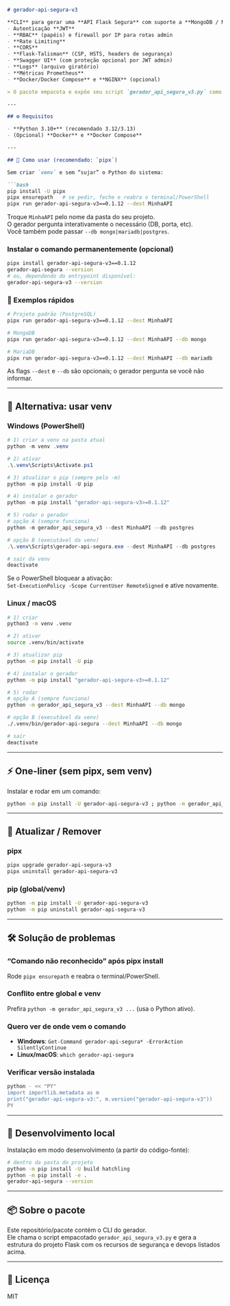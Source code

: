```markdown
# gerador-api-segura-v3

**CLI** para gerar uma **API Flask Segura** com suporte a **MongoDB / MariaDB / PostgreSQL**, incluindo:
- Autenticação **JWT**
- **RBAC** (papéis) e firewall por IP para rotas admin
- **Rate Limiting**
- **CORS**
- **Flask-Talisman** (CSP, HSTS, headers de segurança)
- **Swagger UI** (com proteção opcional por JWT admin)
- **Logs** (arquivo giratório)
- **Métricas Prometheus**
- **Docker/Docker Compose** e **NGINX** (opcional)

> O pacote empacota e expõe seu script `gerador_api_segura_v3.py` como um comando de terminal.

---

## ⚙️ Requisitos

- **Python 3.10+** (recomendado 3.12/3.13)
- (Opcional) **Docker** e **Docker Compose**

---

## 🚀 Como usar (recomendado: `pipx`)

Sem criar `venv` e sem “sujar” o Python do sistema:

```bash
pip install -U pipx
pipx ensurepath   # se pedir, feche e reabra o terminal/PowerShell
pipx run gerador-api-segura-v3==0.1.12 --dest MinhaAPI
```

Troque `MinhaAPI` pelo nome da pasta do seu projeto.  
O gerador pergunta interativamente o necessário (DB, porta, etc).  
Você também pode passar `--db mongo|mariadb|postgres`.

### Instalar o comando permanentemente (opcional)

```bash
pipx install gerador-api-segura-v3==0.1.12
gerador-api-segura --version
# ou, dependendo do entrypoint disponível:
gerador-api-segura-v3 --version
```

### 🧪 Exemplos rápidos

```bash
# Projeto padrão (PostgreSQL)
pipx run gerador-api-segura-v3==0.1.12 --dest MinhaAPI

# MongoDB
pipx run gerador-api-segura-v3==0.1.12 --dest MinhaAPI --db mongo

# MariaDB
pipx run gerador-api-segura-v3==0.1.12 --dest MinhaAPI --db mariadb
```

As flags `--dest` e `--db` são opcionais; o gerador pergunta se você não informar.

---

## 🧰 Alternativa: usar venv

### Windows (PowerShell)

```powershell
# 1) criar a venv na pasta atual
python -m venv .venv

# 2) ativar
.\.venv\Scripts\Activate.ps1

# 3) atualizar o pip (sempre pelo -m)
python -m pip install -U pip

# 4) instalar o gerador
python -m pip install "gerador-api-segura-v3>=0.1.12"

# 5) rodar o gerador
# opção A (sempre funciona)
python -m gerador_api_segura_v3 --dest MinhaAPI --db postgres

# opção B (executável da venv)
.\.venv\Scripts\gerador-api-segura.exe --dest MinhaAPI --db postgres

# sair da venv
deactivate
```

Se o PowerShell bloquear a ativação:  
`Set-ExecutionPolicy -Scope CurrentUser RemoteSigned` e ative novamente.

### Linux / macOS

```bash
# 1) criar
python3 -m venv .venv

# 2) ativar
source .venv/bin/activate

# 3) atualizar pip
python -m pip install -U pip

# 4) instalar o gerador
python -m pip install "gerador-api-segura-v3>=0.1.12"

# 5) rodar
# opção A (sempre funciona)
python -m gerador_api_segura_v3 --dest MinhaAPI --db mongo

# opção B (executável da venv)
./.venv/bin/gerador-api-segura --dest MinhaAPI --db mongo

# sair
deactivate
```

---

## ⚡ One-liner (sem pipx, sem venv)

Instalar e rodar em um comando:

```bash
python -m pip install -U gerador-api-segura-v3 ; python -m gerador_api_segura_v3 --dest MinhaAPI
```

---

## 🔁 Atualizar / Remover

### pipx

```bash
pipx upgrade gerador-api-segura-v3
pipx uninstall gerador-api-segura-v3
```

### pip (global/venv)

```bash
python -m pip install -U gerador-api-segura-v3
python -m pip uninstall gerador-api-segura-v3
```

---

## 🛠️ Solução de problemas

### “Comando não reconhecido” após pipx install

Rode `pipx ensurepath` e reabra o terminal/PowerShell.

### Conflito entre global e venv

Prefira `python -m gerador_api_segura_v3 ...` (usa o Python ativo).

### Quero ver de onde vem o comando

- **Windows**: `Get-Command gerador-api-segura* -ErrorAction SilentlyContinue`
- **Linux/macOS**: `which gerador-api-segura`

### Verificar versão instalada

```bash
python - << "PY"
import importlib.metadata as m
print("gerador-api-segura-v3:", m.version("gerador-api-segura-v3"))
PY
```

---

## 🔧 Desenvolvimento local

Instalação em modo desenvolvimento (a partir do código-fonte):

```bash
# dentro da pasta do projeto
python -m pip install -U build hatchling
python -m pip install -e .
gerador-api-segura --version
```

---

## 📦 Sobre o pacote

Este repositório/pacote contém o CLI do gerador.  
Ele chama o script empacotado `gerador_api_segura_v3.py` e gera a estrutura do projeto Flask com os recursos de segurança e devops listados acima.

---

## 📄 Licença

MIT
```
